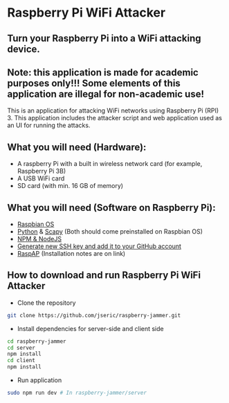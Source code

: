 # **Raspberry Pi WiFi Attacker**
## Turn your Raspberry Pi into a WiFi attacking device.

## Note: this application is made for academic purposes only!!! Some elements of this application are illegal for non-academic use!

This is an application for attacking WiFi networks using Raspberry Pi (RPI) 3. This application includes the attacker script and web application used as an UI for running the attacks.

## What you will need (Hardware):
- A raspberry Pi with a built in wireless network card (for example, Raspberry Pi 3B)
- A USB WiFi card
- SD card (with min. 16 GB of memory)

## What you will need (Software on Raspberry Pi):
- [Raspbian OS](https://www.raspberrypi.org/downloads/)
- [Python](https://www.python.org/) & [Scapy](https://scapy.readthedocs.io/en/latest/index.html) (Both should come preinstalled on Raspbian OS)
- [NPM & NodeJS](https://www.instructables.com/id/Install-Nodejs-and-Npm-on-Raspberry-Pi/)
- [Generate new SSH key and add it to your GitHub account](https://help.github.com/articles/generating-a-new-ssh-key-and-adding-it-to-the-ssh-agent/#platform-linux)
- [RaspAP](https://github.com/billz/raspap-webgui) (Installation notes are on link)

## How to download and run Raspberry Pi WiFi Attacker
- Clone the repository
```Bash
git clone https://github.com/jseric/raspberry-jammer.git
```

- Install dependencies for server-side and client side
```Bash
cd raspberry-jammer
cd server
npm install
cd client
npm install
```

- Run application
```Bash
sudo npm run dev # In raspberry-jammer/server
```
